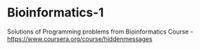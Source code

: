 # Bioinformatics-1
Solutions of Programming problems from Bioinformatics Course - https://www.coursera.org/course/hiddenmessages
